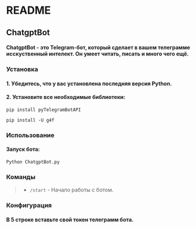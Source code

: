 # README

## ChatgptBot

#### ChatgptBot - это Telegram-бот, который сделает в вашем телеграмме исскуственный интелект. Он умеет читать, писать и много чего ещё.

### Установка

#### 1. Убедитесь, что у вас установлена последняя версия Python.

#### 2. Установите все необходимые библиотеки:

```
pip install pyTelegramBotAPI

pip install -U g4f
```

### Использование

#### Запуск бота:

```
Python ChatgptBot.py
```

### Команды

> - `/start` - Начало работы с ботом.

### Конфигурация

#### В 5 строке вставьте свой токен телеграмм бота.